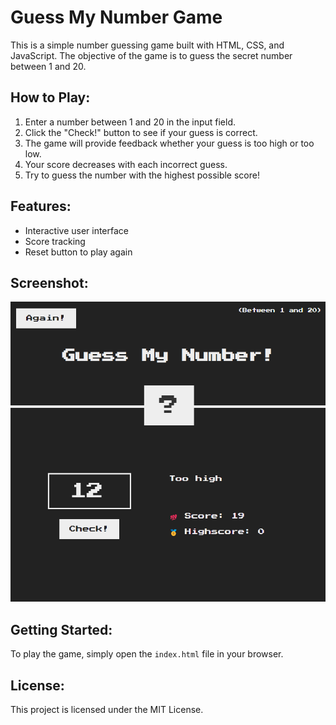 # Guess My Number Game

This is a simple number guessing game built with HTML, CSS, and JavaScript. The objective of the game is to guess the secret number between 1 and 20.

## How to Play:
1. Enter a number between 1 and 20 in the input field.
2. Click the "Check!" button to see if your guess is correct.
3. The game will provide feedback whether your guess is too high or too low.
4. Your score decreases with each incorrect guess.
5. Try to guess the number with the highest possible score!

## Features:
- Interactive user interface
- Score tracking
- Reset button to play again

## Screenshot:
![Guess My Number Game](./image.png)

## Getting Started:
To play the game, simply open the `index.html` file in your browser.

## License:
This project is licensed under the MIT License.
